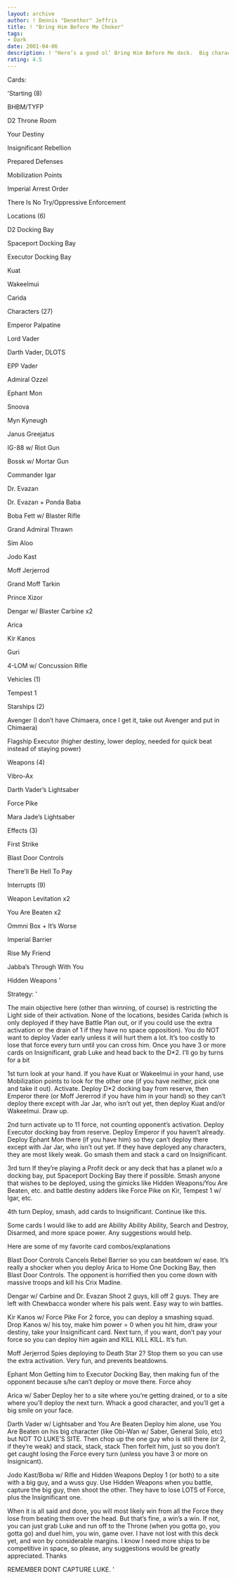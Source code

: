 ```yaml
---
layout: archive
author: ! Dennis "Denethor" Jeffris
title: ! "Bring Him Before Me Choker"
tags:
- Dark
date: 2001-04-06
description: ! "Here’s a good ol’ Bring Him Before Me deck.  Big characters, big beats, little activation (for him or her)."
rating: 4.5
---
```

Cards: 

'Starting (8)


BHBM/TYFP

D2 Throne Room

Your Destiny

Insignificant Rebellion

Prepared Defenses

Mobilization Points

Imperial Arrest Order

There Is No Try/Oppressive Enforcement


Locations (6)


D2 Docking Bay

Spaceport Docking Bay

Executor Docking Bay

Kuat

Wakeelmui

Carida


Characters (27)


Emperor Palpatine

Lord Vader

Darth Vader, DLOTS

EPP Vader

Admiral Ozzel

Ephant Mon

Snoova

Myn Kyneugh

Janus Greejatus

IG-88 w/ Riot Gun

Bossk w/ Mortar Gun

Commander Igar

Dr. Evazan

Dr. Evazan + Ponda Baba

Boba Fett w/ Blaster Rifle

Grand Admiral Thrawn

Sim Aloo

Jodo Kast

Moff Jerjerrod

Grand Moff Tarkin

Prince Xizor

Dengar w/ Blaster Carbine x2

Arica

Kir Kanos

Guri

4-LOM w/ Concussion Rifle


Vehicles (1)


Tempest 1


Starships (2)


Avenger (I don’t have Chimaera, once I get it, take out Avenger and put in Chimaera)

Flagship Executor (higher destiny, lower deploy, needed for quick beat instead of staying power)


Weapons (4)


Vibro-Ax

Darth Vader’s Lightsaber

Force Pike

Mara Jade’s Lightsaber


Effects (3)


First Strike

Blast Door Controls

There’ll Be Hell To Pay


Interrupts (9)


Weapon Levitation x2

You Are Beaten x2

Ommni Box + It’s Worse

Imperial Barrier

Rise My Friend

Jabba’s Through With You

Hidden Weapons '

Strategy: '

The main objective here (other than winning, of course) is restricting the Light side of their activation.  None of the locations, besides Carida (which is only deployed if they have Battle Plan out, or if you could use the extra activation or the drain of 1 if they have no space opposition).  You do NOT want to deploy Vader early unless it will hurt them a lot.  It’s too costly to lose that force every turn until you can cross him.  Once you have 3 or more cards on Insignificant, grab Luke and head back to the D*2.  I’ll go by turns for a bit


1st turn  look at your hand.  If you have Kuat or Wakeelmui in your hand, use Mobilization points to look for the other one (if you have neither, pick one and take it out).  Activate.  Deploy D*2 docking bay from reserve, then Emperor there (or Moff Jererrod if you have him in your hand) so they can’t deploy there except with Jar Jar, who isn’t out yet, then deploy Kuat and/or Wakeelmui.  Draw up.


2nd turn  activate up to 11 force, not counting opponent’s activation.  Deploy Executor docking bay from reserve.  Deploy Emperor if you haven’t already.  Deploy Ephant Mon there (if you have him) so they can’t deploy there except with Jar Jar, who isn’t out yet.  If they have deployed any characters, they are most likely weak.  Go smash them and stack a card on Insignificant.


3rd turn  If they’re playing a Profit deck or any deck that has a planet w/o a docking bay, put Spaceport Docking Bay there if possible.  Smash anyone that wishes to be deployed, using the gimicks like Hidden Weapons/You Are Beaten, etc. and battle destiny adders like Force Pike on Kir, Tempest 1 w/ Igar, etc.


4th turn  Deploy, smash, add cards to Insignificant.  Continue like this.


Some cards I would like to add are Ability Ability Ability, Search and Destroy, Disarmed, and more space power.  Any suggestions would help.


Here are some of my favorite card combos/explanations


Blast Door Controls  Cancels Rebel Barrier so you can beatdown w/ ease.  It’s really a shocker when you deploy Arica to Home One Docking Bay, then Blast Door Controls.  The opponent is horrified then you come down with massive troops and kill his Crix Madine.


Dengar w/ Carbine and Dr. Evazan  Shoot 2 guys, kill off 2 guys.  They are left with Chewbacca wonder where his pals went.  Easy way to win battles.


Kir Kanos w/ Force Pike  For 2 force, you can deploy a smashing squad.  Drop Kanos w/ his toy, make him power = 0  when you hit him, draw your destiny, take your Insignificant card.  Next turn, if you want, don’t pay your force so you can deploy him again and KILL KILL KILL.  It’s fun.


Moff Jerjerrod  Spies deploying to Death Star 2?  Stop them so you can use the extra activation.  Very fun, and prevents beatdowns.


Ephant Mon  Getting him to Executor Docking Bay, then making fun of the opponent because s/he can’t deploy or move there.  Force ahoy


Arica w/ Saber  Deploy her to a site where you’re getting drained, or to a site where you’ll deploy the next turn.  Whack a good character, and you’ll get a big smile on your face.


Darth Vader w/ Lightsaber and You Are Beaten  Deploy him alone, use You Are Beaten on his big character (like Obi-Wan w/ Saber, General Solo, etc) but NOT TO LUKE’S SITE.  Then chop up the one guy who is still there (or 2, if they’re weak) and stack, stack, stack  Then forfeit him, just so you don’t get caught losing the Force every turn (unless you have 3 or more on Insignicant).


Jodo Kast/Boba w/ Rifle and Hidden Weapons  Deploy 1 (or both) to a site with a big guy, and a wuss guy.  Use Hidden Weapons when you battle, capture the big guy, then shoot the other.  They have to lose LOTS of Force, plus the Insignificant one.




When it is all said and done, you will most likely win from all the Force they lose from beating them over the head.  But that’s fine, a win’s a win.  If not, you can just grab Luke and run off to the Throne (when you gotta go, you gotta go) and duel him, you win, game over.  I have not lost with this deck yet, and won by considerable margins.  I know I need more ships to be competitive in space, so please, any suggestions would be greatly appreciated.  Thanks


REMEMBER DONT CAPTURE LUKE.  '